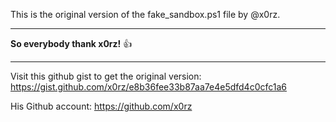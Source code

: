 This is the original version of the fake_sandbox.ps1 file by @x0rz. 

---

**So everybody thank x0rz!** :+1:

---

Visit this github gist to get the original version:
https://gist.github.com/x0rz/e8b36fee33b87aa7e4e5dfd4c0cfc1a6

His Github account:
https://github.com/x0rz
